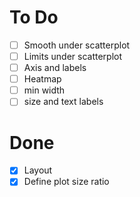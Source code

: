 # To Do

- [ ] Smooth under scatterplot
- [ ] Limits under scatterplot
- [ ] Axis and labels
- [ ] Heatmap
- [ ] min width
- [ ] size and text labels

# Done

- [x] Layout
- [x] Define plot size ratio
